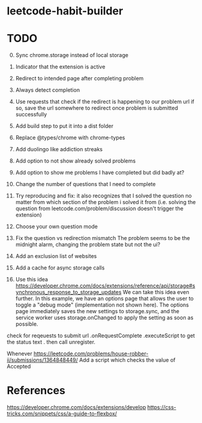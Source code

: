 # leetcode-habit-builder

# TODO

0. Sync chrome.storage instead of local storage
1. Indicator that the extension is active
2. Redirect to intended page after completing problem
3. Always detect completion
4. Use requests that check if the redirect is happening to our problem url
   if so, save the url somewhere to redirect once problem is submitted successfully
5. Add build step to put it into a dist folder
6. Replace @types/chrome with chrome-types
7. Add duolingo like addiction streaks
8. Add option to not show already solved problems
9. Add option to show me problems I have completed but did badly at?
10. Change the number of questions that I need to complete
11. Try reproducing and fix: it also recognizes that I solved the question no matter from which section of the problem i solved it from (i.e. solving the question from leetcode.com/problem/discussion doesn't trigger the extension)
12. Choose your own question mode
13. Fix the question vs redirection mismatch
    The problem seems to be the midnight alarm, changing the problem state but not the ui?
14. Add an exclusion list of websites
15. Add a cache for async storage calls

15. Use this idea
https://developer.chrome.com/docs/extensions/reference/api/storage#synchronous_response_to_storage_updates
We can take this idea even further. In this example, we have an options page that allows the user to toggle a "debug mode" (implementation not shown here). The options page immediately saves the new settings to storage.sync, and the service worker uses storage.onChanged to apply the setting as soon as possible.



check for reqeuests to submit url
.onRequestComplete
.executeScript to get the status text 
. then call unregister.


Whenever https://leetcode.com/problems/house-robber-ii/submissions/1364848449/
Add a script which checks the value of <span data-e2e-locator="submission-result">Accepted</span>


# References

https://developer.chrome.com/docs/extensions/develop
https://css-tricks.com/snippets/css/a-guide-to-flexbox/
